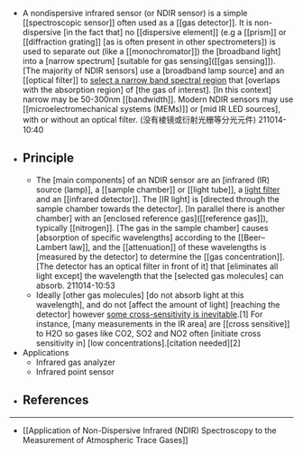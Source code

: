 - A nondispersive infrared sensor (or NDIR sensor) is a simple [[spectroscopic sensor]] often used as a [[gas detector]]. It is non-dispersive [in the fact that] no [[dispersive element]] (e.g a [[prism]] or [[diffraction grating]] [as is often present in other spectrometers]) is used to separate out (like a [[monochromator]]) the [broadband light] into a [narrow spectrum] [suitable for gas sensing]([[gas sensing]]). [The majority of NDIR sensors] use a [broadband lamp source] and an [[optical filter]] to [select a narrow band spectral region](((yPhhp_s3S))) that [overlaps with the absorption region] of [the gas of interest]. [In this context] narrow may be 50-300nm [[bandwidth]]. Modern NDIR sensors may use [[microelectromechanical systems (MEMs)]] or [mid IR LED sources], with or without an optical filter.
(没有棱镜或衍射光栅等分光元件)
211014-10:40
- ## Principle
    - The [main components] of an NDIR sensor are an [infrared (IR) source (lamp)], a [[sample chamber]] or [[light tube]], a [light filter](((wtRuwV5GZ))) and an [[infrared detector]]. The [IR light] is [directed through the sample chamber towards the detector]. [In parallel there is another chamber] with an [enclosed reference gas]([[reference gas]]), typically [[nitrogen]]. [The gas in the sample chamber] causes [absorption of specific wavelengths] according to the [[Beer–Lambert law]], and the [[attenuation]] of these wavelengths is [measured by the detector] to determine the [[gas concentration]]. [The detector has an optical filter in front of it] that [eliminates all light except] the wavelength that the [selected gas molecules] can absorb.
211014-10:53
    - Ideally [other gas molecules] [do not absorb light at this wavelength], and do not [affect the amount of light] [reaching the detector] however [some cross-sensitivity is inevitable]([[cross-sensitivity]]).[1] For instance, [many measurements in the IR area] are [[cross sensitive]] to H2O so gases like CO2, SO2 and NO2 often [initiate cross sensitivity in] [low concentrations].[citation needed][2]
- Applications
    - Infrared gas analyzer
    - Infrared point sensor
- References
    - 
- ---
- [[Application of Non-Dispersive Infrared (NDIR) Spectroscopy to the Measurement of Atmospheric Trace Gases]]
